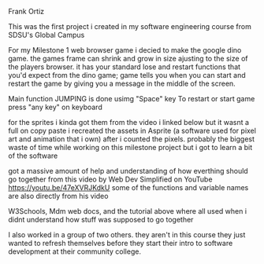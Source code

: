 Frank Ortiz

This was the first project i created in my software engineering course from SDSU's Global Campus

For my Milestone 1 web browser game i decied to make the google dino game. the games frame can shrink and grow in size ajusting to the size of the players browser. it has your standard lose and restart functions that you'd expect from the dino game; game tells you when you can start and restart the game by giving you a message in the middle of the screen.

Main function JUMPING is done usimg "Space" key To restart or start game press "any key" on keyboard

for the sprites i kinda got them from the video i linked below but it wasnt a full on copy paste i recreated the assets in Asprite (a software used for pixel art and animation that i own) after i counted the pixels. probably the biggest waste of time while working on this milestone project but i got to learn a bit of the software

got a massive amount of help and understanding of how everthing should go together from this video by Web Dev Simplified on YouTube https://youtu.be/47eXVRJKdkU some of the functions and variable names are also directly from his video

W3Schools, Mdm web docs, and the tutorial above where all used when i didnt understand how stuff was supposed to go together

I also worked in a group of two others. they aren't in this course they just wanted to refresh themselves before they start their intro to software development at their community college.